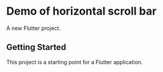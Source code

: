 # Demo of horizontal scroll bar

A new Flutter project.

## Getting Started

This project is a starting point for a Flutter application.


